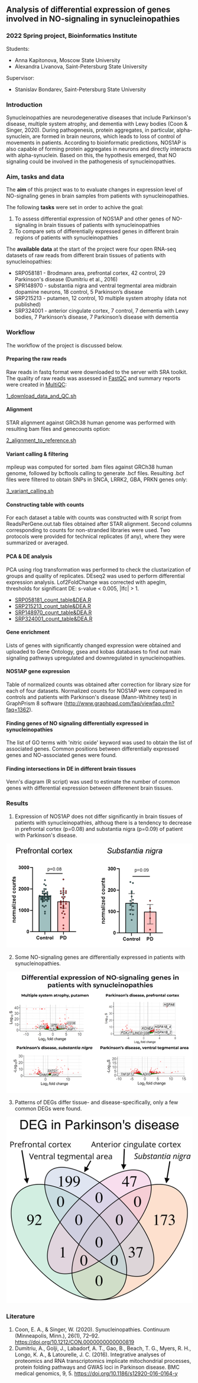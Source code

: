 ## Analysis of differential expression of genes involved in NO-signaling in synucleinopathies
### 2022 Spring project, Bioinformatics Institute

Students: 

- Anna Kapitonova, Moscow State University
- Alexandra Livanova, Saint-Petersburg State University 

Supervisor:
- Stanislav Bondarev, Saint-Petersburg State University

### Introduction
Synucleinopathies are neurodegenerative diseases that include Parkinson's disease, multiple system atrophy, and dementia with Lewy bodies (Coon & Singer, 2020). During pathogenesis, protein aggregates, in particular, alpha-synuclein, are formed in brain neurons, which leads to loss of control of movements in patients. According to bioinformatic predictions, NOS1AP is also capable of forming protein aggregates in neurons and directly interacts with alpha-synuclein. Based on this, the hypothesis emerged, that NO signaling could be involved in the pathogenesis of synucleinopathies.


### Aim, tasks and data
The **aim** of this project was to to evaluate changes in expression level of NO-signaling genes in brain samples from patients with synucleinopathies.

The following **tasks** were set in order to achive the goal:

1. To assess differential expression of NOS1AP and other genes of NO-signaling in brain tissues of patients with synucleinopathies
2. To compare sets of differentially expressed genes in different brain regions of patients with synucleinopathies

The **available data** at the start of the project were four open RNA-seq datasets of raw reads from different brain tissues of patients with synucleinopathies: 
- SRP058181 - Brodmann area, prefrontal cortex, 42 control, 29 Parkinson's disease (Dumitriu et al., 2016)
- SPR148970 - substantia nigra and ventral tegmental area midbrain dopamine neurons, 18 control, 5 Parkinson’s disease
- SRP215213 - putamen, 12 control, 10 multiple system atrophy (data not published)
- SRP324001 - anterior cingulate cortex, 7 control, 7 dementia with Lewy bodies, 7 Parkinson’s disease, 7 Parkinson’s disease with dementia


### Workflow

The workflow of the project is discussed below.

#### Preparing the raw reads
Raw reads in fastq format were downloaded to the server with SRA toolkit. The quality of raw reads was assessed in [FastQC](https://www.bioinformatics.babraham.ac.uk/projects/fastqc/) and summary reports were created in [MultiQC](https://multiqc.info/):

[1_download_data_and_QC.sh](./1_download_data_and_QC.sh)

#### Alignment
STAR alignment against GRCh38 human genome was performed with resulting bam files and genecounts option:

[2_alignment_to_reference.sh](./2_alignment_to_reference.sh)

#### Variant calling & filtering
mpileup was computed for sorted .bam files against GRCh38 human genome, followed by bcftools calling to generate .bcf files. Resulting .bcf files were filtered to obtain SNPs in SNCA, LRRK2, GBA, PRKN genes only:

[3_variant_calling.sh](./3_variant_calling.sh)

#### Constructing table with counts
For each dataset a table with counts was constructed with R script from ReadsPerGene.out.tab files obtained after STAR alignment. Second columns corresponding to counts for non-stranded libraries were used. Two protocols were provided for technical replicates (if any), where they were summarized or averaged.

#### PCA & DE analysis
PCA using rlog transformation was performed to check the clustarization of groups and quality of replicates. DEseq2 was used to perform differential expression analysis. Lof2FoldChange was corrected with apeglm, thresholds for significant DE: s-value < 0.005, |lfc| > 1.

- [SRP058181_count_table&DEA.R](./SRP058181_count_table&DEA.R)
- [SRP215213_count_table&DEA.R](./SRP215213_count_table&DEA.R)
- [SRP148970_count_table&DEA.R](./SRP148970_count_table&DEA.R)
- [SRP324001_count_table&DEA.R](./SRP324001_count_table&DEA.R)

#### Gene enrichment
Lists of genes with significantly changed expression were obtained and uploaded to Gene Ontology, gsea and kobas databases to find out main signaling pathways upregulated and downregulated in synucleinopathies.

#### NOS1AP gene expression
Table of normalized counts was obtained after correction for library size for each of four datasets. Normalized counts for NOS1AP were compared in controls and patients with Parkinson's disease (Mann-Whitney test) in GraphPrism 8 software (http://www.graphpad.com/faq/viewfaq.cfm?faq=1362).

#### Finding genes of NO signaling differentially expressed in synucleinopathies
The list of GO terms with 'nitric oxide' keyword was used to obtain the list of associated genes. Common positions between differentially expressed genes and NO-associated genes were found.

#### Finding intersections in DE in different brain tissues
Venn's diagram (R script) was used to estimate the number of common genes with differential expression between differenent brain tissues. 

### Results
1. Expression of NOS1AP does not differ significantly in brain tissues of patients with synucleinopathies, althoug there is a tendency to decrease in prefrontal cortex (p=0.08) and substantia nigra (p=0.09) of patient with Parkinson's disease.

![](./plots/NOS1AP_expression.png)

2. Some NO-signaling genes are differentially expressed in patients with synucleinopathies.

![](./plots/volcano_NO_genes.png)

3. Patterns of DEGs differ tissue- and disease-specifically,  only a few common DEGs were found.

![](./plots/venn_PD.png)

### Literature
1. Coon, E. A., & Singer, W. (2020). Synucleinopathies. Continuum (Minneapolis, Minn.), 26(1), 72–92. https://doi.org/10.1212/CON.0000000000000819
2. Dumitriu, A., Golji, J., Labadorf, A. T., Gao, B., Beach, T. G., Myers, R. H., Longo, K. A., & Latourelle, J. C. (2016). Integrative analyses of proteomics and RNA transcriptomics implicate mitochondrial processes, protein folding pathways and GWAS loci in Parkinson disease. BMC medical genomics, 9, 5. https://doi.org/10.1186/s12920-016-0164-y
